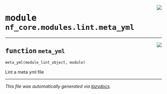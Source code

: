 <!-- markdownlint-disable -->

<a href="../../../../../../tools/nf_core/modules/lint/meta_yml.py#L0"><img align="right" style="float:right;" src="https://img.shields.io/badge/-source-cccccc?style=flat-square"></a>

# <kbd>module</kbd> `nf_core.modules.lint.meta_yml`

---

<a href="../../../../../../tools/nf_core/modules/lint/meta_yml.py#L9"><img align="right" style="float:right;" src="https://img.shields.io/badge/-source-cccccc?style=flat-square"></a>

## <kbd>function</kbd> `meta_yml`

```python
meta_yml(module_lint_object, module)
```

Lint a meta yml file

---

_This file was automatically generated via [lazydocs](https://github.com/ml-tooling/lazydocs)._
